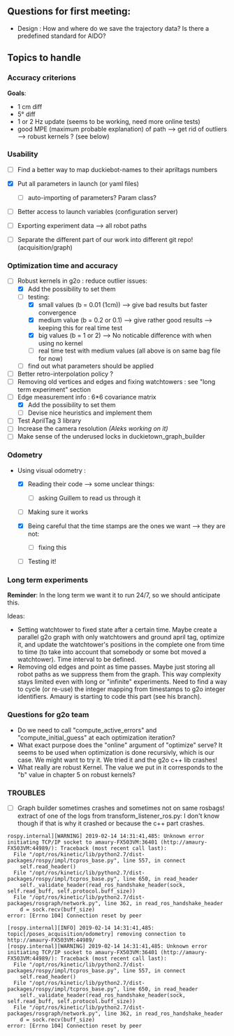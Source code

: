 ## Questions for first meeting:
- Design : How and where do we save the trajectory data? Is there a predefined standard for AIDO? 


## Topics to handle
### Accuracy criterions
**Goals**:
- 1 cm diff
- 5° diff
- 1 or 2 Hz update (seems to be working, need more online tests)
- good MPE (maximum probable explanation) of path --> get rid of outliers --> robust kernels ? (see below)


### Usability
- [ ] Find a better way to map duckiebot-names to their apriltags numbers
- [x] Put all parameters in launch (or yaml files)
  - [ ] auto-importing of parameters? Param class?
- [ ] Better access to launch variables (configuration server)
- [ ] Exporting experiment data --> all robot paths
- [ ] Separate the different part of our work into different git repo! (acquisition/graph)


### Optimization time and accuracy
- [ ] Robust kernels in g2o : reduce outlier issues:
  - [x] Add the possibility to set them
  - [ ] testing:
    - [x] small values (b = 0.01 (1cm)) --> give bad results but faster convergence
    - [x] medium value (b = 0.2 or 0.1) --> give rather good results --> keeping this for real time test
    - [x] big values   (b = 1 or 2) --> No noticable difference with when using no kernel
    - [ ] real time test with medium values (all above is on same bag file for now)
  - [ ] find out what parameters should be applied
- [ ] Better retro-interpolation policy ? 
- [ ] Removing old vertices and edges and fixing watchtowers : see "long term experiment" section
- [ ] Edge measurement info : 6*6 covariance matrix
  - [x] Add the possibility to set them
  - [ ] Devise nice heuristics and implement them
- [ ] Test AprilTag 3 library
- [ ] Increase the camera resolution *(Aleks working on it)*
- [ ] Make sense of the underused locks in duckietown_graph_builder

### Odometry
- Using visual odometry :
  - [x] Reading their code --> some unclear things:
    - [ ] asking Guillem to read us through it
  - [ ] Making sure it works
  - [x] Being careful that the time stamps are the ones we want --> they are not:
    - [ ] fixing this
  - [ ] Testing it!


### Long term experiments
**Reminder**: In the long term we want it to run 24/7, so we should anticipate this.

Ideas:  
- Setting watchtower to fixed state after a certain time. Maybe create a parallel g2o graph with only watchtowers and ground april tag, optimize it, and update the watchtower's positions in the complete one from time to time (to take into account that somebody or some bot moved a watchtower). Time interval to be defined.
- Removing old edges and point as time passes. Maybe just storing all robot paths as we suppress them from the graph. This way complexity stays limited even with long or "infinite" experiments. Need to find a way to cycle (or re-use) the integer mapping from timestamps to g2o integer identifiers. Amaury is starting to code this part (see his branch).


### Questions for g2o team

- Do we need to call "compute_active_errors" and "compute_initial_guess" at each optimization iteration?
- What exact purpose does the "online" argument of "optimize" serve? It seems to be used when optimization is done recursivly, which is our case. We might want to try it. We tried it and the g2o c++ lib crashes!
- What really are robust Kernel. The value we put in it corresponds to the "b" value in chapter 5 on robust kernels?


### TROUBLES

- [ ] Graph builder sometimes crashes and sometimes not on same rosbags!
  extract of one of the logs from transform_listener_ros.py: I don't know though if that is why it crashed or because the c++ part crashes.
``` 
rospy.internal][WARNING] 2019-02-14 14:31:41,485: Unknown error initiating TCP/IP socket to amaury-FX503VM:36401 (http://amaury-FX503VM:44989/): Traceback (most recent call last):
  File "/opt/ros/kinetic/lib/python2.7/dist-packages/rospy/impl/tcpros_base.py", line 557, in connect
    self.read_header()
  File "/opt/ros/kinetic/lib/python2.7/dist-packages/rospy/impl/tcpros_base.py", line 650, in read_header
    self._validate_header(read_ros_handshake_header(sock, self.read_buff, self.protocol.buff_size))
  File "/opt/ros/kinetic/lib/python2.7/dist-packages/rosgraph/network.py", line 362, in read_ros_handshake_header
    d = sock.recv(buff_size)
error: [Errno 104] Connection reset by peer

[rospy.internal][INFO] 2019-02-14 14:31:41,485: topic[/poses_acquisition/odometry] removing connection to http://amaury-FX503VM:44989/
[rospy.internal][WARNING] 2019-02-14 14:31:41,485: Unknown error initiating TCP/IP socket to amaury-FX503VM:36401 (http://amaury-FX503VM:44989/): Traceback (most recent call last):
  File "/opt/ros/kinetic/lib/python2.7/dist-packages/rospy/impl/tcpros_base.py", line 557, in connect
    self.read_header()
  File "/opt/ros/kinetic/lib/python2.7/dist-packages/rospy/impl/tcpros_base.py", line 650, in read_header
    self._validate_header(read_ros_handshake_header(sock, self.read_buff, self.protocol.buff_size))
  File "/opt/ros/kinetic/lib/python2.7/dist-packages/rosgraph/network.py", line 362, in read_ros_handshake_header
    d = sock.recv(buff_size)
error: [Errno 104] Connection reset by peer
``` 